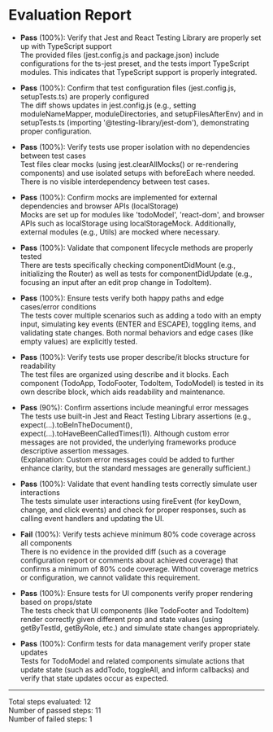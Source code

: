 # Evaluation Report

- **Pass** (100%): Verify that Jest and React Testing Library are properly set up with TypeScript support  
  The provided files (jest.config.js and package.json) include configurations for the ts-jest preset, and the tests import TypeScript modules. This indicates that TypeScript support is properly integrated.

- **Pass** (100%): Confirm that test configuration files (jest.config.js, setupTests.ts) are properly configured  
  The diff shows updates in jest.config.js (e.g., setting moduleNameMapper, moduleDirectories, and setupFilesAfterEnv) and in setupTests.ts (importing '@testing-library/jest-dom'), demonstrating proper configuration.

- **Pass** (100%): Verify tests use proper isolation with no dependencies between test cases  
  Test files clear mocks (using jest.clearAllMocks() or re-rendering components) and use isolated setups with beforeEach where needed. There is no visible interdependency between test cases.

- **Pass** (100%): Confirm mocks are implemented for external dependencies and browser APIs (localStorage)  
  Mocks are set up for modules like 'todoModel', 'react-dom', and browser APIs such as localStorage using localStorageMock. Additionally, external modules (e.g., Utils) are mocked where necessary.

- **Pass** (100%): Validate that component lifecycle methods are properly tested  
  There are tests specifically checking componentDidMount (e.g., initializing the Router) as well as tests for componentDidUpdate (e.g., focusing an input after an edit prop change in TodoItem).

- **Pass** (100%): Ensure tests verify both happy paths and edge cases/error conditions  
  The tests cover multiple scenarios such as adding a todo with an empty input, simulating key events (ENTER and ESCAPE), toggling items, and validating state changes. Both normal behaviors and edge cases (like empty values) are explicitly tested.

- **Pass** (100%): Verify tests use proper describe/it blocks structure for readability  
  The test files are organized using describe and it blocks. Each component (TodoApp, TodoFooter, TodoItem, TodoModel) is tested in its own describe block, which aids readability and maintenance.

- **Pass** (90%): Confirm assertions include meaningful error messages  
  The tests use built-in Jest and React Testing Library assertions (e.g., expect(...).toBeInTheDocument(), expect(...).toHaveBeenCalledTimes(1)). Although custom error messages are not provided, the underlying frameworks produce descriptive assertion messages.  
  (Explanation: Custom error messages could be added to further enhance clarity, but the standard messages are generally sufficient.)

- **Pass** (100%): Validate that event handling tests correctly simulate user interactions  
  The tests simulate user interactions using fireEvent (for keyDown, change, and click events) and check for proper responses, such as calling event handlers and updating the UI.

- **Fail** (100%): Verify tests achieve minimum 80% code coverage across all components  
  There is no evidence in the provided diff (such as a coverage configuration report or comments about achieved coverage) that confirms a minimum of 80% code coverage. Without coverage metrics or configuration, we cannot validate this requirement.

- **Pass** (100%): Ensure tests for UI components verify proper rendering based on props/state  
  The tests check that UI components (like TodoFooter and TodoItem) render correctly given different prop and state values (using getByTestId, getByRole, etc.) and simulate state changes appropriately.

- **Pass** (100%): Confirm tests for data management verify proper state updates  
  Tests for TodoModel and related components simulate actions that update state (such as addTodo, toggleAll, and inform callbacks) and verify that state updates occur as expected.

---

Total steps evaluated: 12  
Number of passed steps: 11  
Number of failed steps: 1